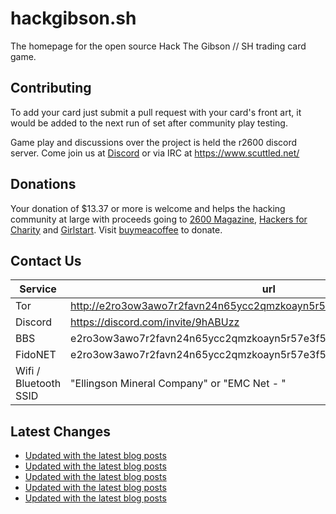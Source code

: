 # hackgibson.sh
The homepage for the open source Hack The Gibson // SH trading card game.


## Contributing

To add your card just submit a pull request with your card's front art, it would be added to the next run of set after community play testing.

Game play and discussions over the project is held the r2600 discord server. Come join us at [Discord](https://discord.com/invite/9hABUzz) or via IRC at https://www.scuttled.net/


## Donations

Your donation of $13.37 or more is welcome and helps the hacking community at large with proceeds going to [2600 Magazine](https://2600.com/), [Hackers for Charity](https://hackersforcharity.org) and [Girlstart](https://girlstart.org).  Visit [buymeacoffee](https://www.buymeacoffee.com/hackgibson.sh) to donate.


## Contact Us

Service | url
-|-
Tor | http://e2ro3ow3awo7r2favn24n65ycc2qmzkoayn5r57e3f56nvjwdcgg32ad.onion
Discord | https://discord.com/invite/9hABUzz
BBS | e2ro3ow3awo7r2favn24n65ycc2qmzkoayn5r57e3f56nvjwdcgg32ad.onion:23
FidoNET | e2ro3ow3awo7r2favn24n65ycc2qmzkoayn5r57e3f56nvjwdcgg32ad.onion:24554
Wifi / Bluetooth SSID | "Ellingson Mineral Company" or "EMC Net - <fidonet address>"

## Latest Changes
<!-- BLOG-POST-LIST:START -->
- [Updated with the latest blog posts](https://github.com/DFW2600/hackgibson.sh/commit/525cad280c37619485af39e72032c324e0c1c08d)
- [Updated with the latest blog posts](https://github.com/DFW2600/hackgibson.sh/commit/4530e1c787fe6aeea4efee3e7d25b2f13569f939)
- [Updated with the latest blog posts](https://github.com/DFW2600/hackgibson.sh/commit/a06afd71c0c7a4217b4dd3fc5790eeddd080fe2c)
- [Updated with the latest blog posts](https://github.com/DFW2600/hackgibson.sh/commit/efdc9e65ebf253890e934623dededd51c47b3995)
- [Updated with the latest blog posts](https://github.com/DFW2600/hackgibson.sh/commit/56486178f92a801b670f37f307b3a739af9e6b31)
<!-- BLOG-POST-LIST:END -->
